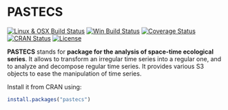 # PASTECS

[![Linux & OSX Build Status](https://travis-ci.org/phgrosjean/pastecs.svg)](https://travis-ci.org/phgrosjean/pastecs)
[![Win Build Status](https://ci.appveyor.com/api/projects/status/github/phgrosjean/pastecs?branch=master&svg=true)](http://ci.appveyor.com/project/phgrosjean/pastecs)
[![Coverage Status](https://img.shields.io/codecov/c/github/phgrosjean/pastecs/master.svg)
](https://codecov.io/github/phgrosjean/pastecs?branch=master)
[![CRAN Status](http://www.r-pkg.org/badges/version/pastecs)](http://cran.r-project.org/package=pastecs)
[![License](https://img.shields.io/badge/license-GPL-blue.svg)](http://www.gnu.org/licenses/gpl-2.0.html)

**PASTECS** stands for **package for the analysis of space-time ecological series**. It allows to transform an irregular time series into a regular one, and to analyze and decompose regular time series. It provides various S3 objects to ease the manipulation of time series.

Install it from CRAN using:

```r
install.packages("pastecs")
```
